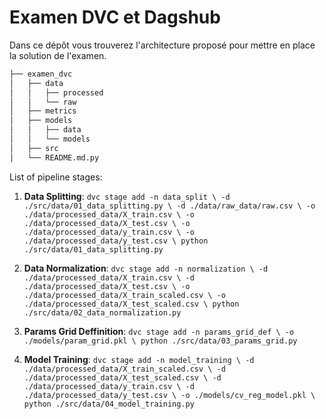 # Examen DVC et Dagshub
Dans ce dépôt vous trouverez l'architecture proposé pour mettre en place la solution de l'examen. 

```bash       
├── examen_dvc          
│   ├── data       
│   │   ├── processed      
│   │   └── raw       
│   ├── metrics       
│   ├── models      
│   │   ├── data      
│   │   └── models        
│   ├── src       
│   └── README.md.py       
```
List of pipeline stages:
1. **Data Splitting**: `dvc stage add -n data_split \
  -d ./src/data/01_data_splitting.py \
  -d ./data/raw_data/raw.csv \
  -o ./data/processed_data/X_train.csv \
  -o ./data/processed_data/X_test.csv \
  -o ./data/processed_data/y_train.csv \
  -o ./data/processed_data/y_test.csv \
  python ./src/data/01_data_splitting.py`

2. **Data Normalization**: `dvc stage add -n normalization \
  -d ./data/processed_data/X_train.csv \
  -d ./data/processed_data/X_test.csv \
  -o ./data/processed_data/X_train_scaled.csv \
  -o ./data/processed_data/X_test_scaled.csv \
  python ./src/data/02_data_normalization.py`

3. **Params Grid Deffinition**: `dvc stage add -n params_grid_def \
  -o ./models/param_grid.pkl \
  python ./src/data/03_params_grid.py`

4. **Model Training**: `dvc stage add -n model_training \
-d ./data/processed_data/X_train_scaled.csv \
-d ./data/processed_data/X_test_scaled.csv \
-d ./data/processed_data/y_train.csv \
-d ./data/processed_data/y_test.csv \
-o ./models/cv_reg_model.pkl \
python ./src/data/04_model_training.py`